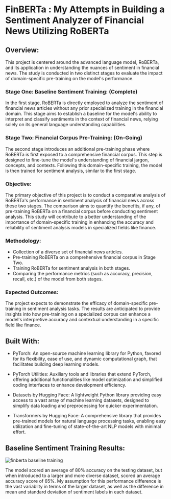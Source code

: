 # FinBERTa : My Attempts in Building a Sentiment Analyzer of Financial News Utilizing RoBERTa  

## Overview: 

This project is centered around the advanced language model, RoBERTa, and its application in understanding the nuances of sentiment in financial news. The study is conducted in two distinct stages to evaluate the impact of domain-specific pre-training on the model's performance.

### Stage One: Baseline Sentiment Training: (Complete)

In the first stage, RoBERTa is directly employed to analyze the sentiment of financial news articles without any prior specialized training in the financial domain. This stage aims to establish a baseline for the model's ability to interpret and classify sentiments in the context of financial news, relying solely on its general language understanding capabilities.

### Stage Two: Financial Corpus Pre-Training: (On-Going)

The second stage introduces an additional pre-training phase where RoBERTa is first exposed to a comprehensive financial corpus. This step is designed to fine-tune the model's understanding of financial jargon, concepts, and contexts. Following this domain-specific training, the model is then trained for sentiment analysis, similar to the first stage.

### Objective: 

The primary objective of this project is to conduct a comparative analysis of RoBERTa's performance in sentiment analysis of financial news across these two stages. The comparison aims to quantify the benefits, if any, of pre-training RoBERTa on a financial corpus before conducting sentiment analysis. This study will contribute to a better understanding of the importance of domain-specific training in enhancing the accuracy and reliability of sentiment analysis models in specialized fields like finance.

### Methodology:

- Collection of a diverse set of financial news articles.
- Pre-training RoBERTa on a comprehensive financial corpus in Stage Two.
- Training RoBERTa for sentiment analysis in both stages.
- Comparing the performance metrics (such as accuracy, precision, recall, etc.) of the model from both stages.

### Expected Outcomes: 

The project expects to demonstrate the efficacy of domain-specific pre-training in sentiment analysis tasks. The results are anticipated to provide insights into how pre-training on a specialized corpus can enhance a model's interpretive accuracy and contextual understanding in a specific field like finance.

## Built With:

- PyTorch: An open-source machine learning library for Python, favored for its flexibility, ease of use, and dynamic computational graph, that facilitates building deep learning models.

- PyTorch Utilities: Auxiliary tools and libraries that extend PyTorch, offering additional functionalities like model optimization and simplified coding interfaces to enhance development efficiency.

- Datasets by Hugging Face: A lightweight Python library providing easy access to a vast array of machine learning datasets, designed to simplify data loading and preprocessing for quicker experimentation.

- Transformers by Hugging Face: A comprehensive library that provides pre-trained models for natural language processing tasks, enabling easy utilization and fine-tuning of state-of-the-art NLP models with minimal effort.

## Baseline Sentiment Training Results:

![finberta baseline training]()

The model scored an average of 80% accuracy on the testing dataset, but when introduced to a larger and more diverse dataset, scored an average accuracy score of 65%. My assumption for this performance difference is the vast variablity in terms of the larger dataset, as well as the difference in mean and standard deviation of sentiment labels in each dataset.
